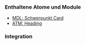 ### Enthaltene Atome und Module
* <a href="../focus_card/focus_card.html">MDL: Schwerpunkt Card</a>
* <a href="../../atoms/headings/headings.html">ATM: Heading</a> 


### Integration


